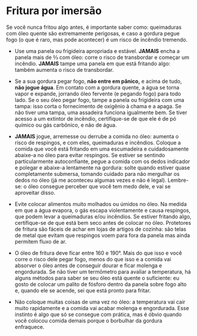 # Fritura por imersão

Se você nunca fritou algo antes, é importante saber como: queimaduras com óleo quente são extremamente perigosas, e caso a gordura pegue fogo (o que é raro, mas pode acontecer) é um risco de incêndio tremendo.

- Use uma panela ou frigideira apropriada e estável. **JAMAIS** encha a panela mais de ⅔ com óleo: corre o risco de transbordar e começar um incêndio. **JAMAIS** tampe uma panela em que está fritando algo: também aumenta o risco de transbordar.

- Se a sua gordura pegar fogo, **não entre em pânico,** e acima de tudo, **não jogue água**. Em contato com a gordura quente, a água se torna vapor e expande, jorrando óleo fervente (e pegando fogo) para todo lado. Se o seu óleo pegar fogo, tampe a panela ou frigideira com uma tampa: isso corta o fornecimento de oxigênio à chama e a apaga. Se não tiver uma tampa, uma assadeira funciona igualmente bem. Se tiver acesso a um extintor de incêndio, certifique-se de que ele é de pó químico ou gás carbônico, e não de água.

- **JAMAIS** jogue, arremesse ou derrube a comida no óleo: aumenta o risco de respingos, e com eles, queimaduras e incêndios. Coloque a comida que você está fritando em uma escumadeira e cuidadosamente abaixe-a no óleo para evitar respingos. Se estiver se sentindo particularmente autoconfiante, pegue a comida com os dedos indicador e polegar e abaixe-a lentamente na gordura: solte quando estiver quase completamente submersa, tomando cuidado para não mergulhar os dedos no óleo (já me aconteceu algumas vezes e não é legal). Lembre-se: o óleo consegue perceber que você tem medo dele, e vai se aproveitar disso.

- Evite colocar alimentos muito molhados ou úmidos no óleo. Na medida em que a água evapora, o gás escapa violentamente e causa respingos, que podem levar a queimaduras e/ou incêndios. Se estiver fritando algo, certifique-se de que está bem seco antes de colocar no óleo. Protetores de fritura são fáceis de achar em lojas de artigos de cozinha: são telas de metal que evitam que respingos voem para fora da panela mas ainda permitem fluxo de ar.

- O óleo de fritura deve ficar entre 160 e 190°. Mais do que isso e você corre o risco dele pegar fogo, menos do que isso e a comida vai absorver o óleo antes de conseguir dourar e ficar molenga e engordurada. Se não tiver um termômetro para avaliar a temperatura, há alguns métodos para saber se seu óleo está quente o suficiente: eu gosto de colocar um palito de fósforo dentro da panela sobre fogo alto e, quando ele se acende, sei que está pronto para fritar.

- Não coloque muitas coisas de uma vez no óleo: a temperatura vai cair muito rapidamente e a comida vai acabar molenga e engordurada. Esse instinto é algo que só se consegue com prática, mas é óbvio quando você colocou comida demais porque o borbulhar da gordura enfraquece.